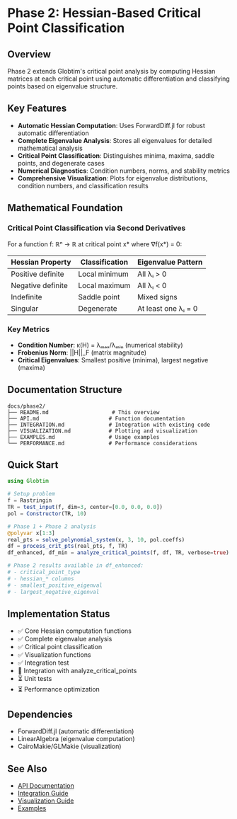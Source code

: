 # Phase 2: Hessian-Based Critical Point Classification

## Overview

Phase 2 extends Globtim's critical point analysis by computing Hessian matrices at each critical point using automatic differentiation and classifying points based on eigenvalue structure.

## Key Features

- **Automatic Hessian Computation**: Uses ForwardDiff.jl for robust automatic differentiation
- **Complete Eigenvalue Analysis**: Stores all eigenvalues for detailed mathematical analysis
- **Critical Point Classification**: Distinguishes minima, maxima, saddle points, and degenerate cases
- **Numerical Diagnostics**: Condition numbers, norms, and stability metrics
- **Comprehensive Visualization**: Plots for eigenvalue distributions, condition numbers, and classification results

## Mathematical Foundation

### Critical Point Classification via Second Derivatives

For a function f: ℝⁿ → ℝ at critical point x* where ∇f(x*) = 0:

| Hessian Property | Classification | Eigenvalue Pattern |
|------------------|----------------|-------------------|
| Positive definite | Local minimum | All λᵢ > 0 |
| Negative definite | Local maximum | All λᵢ < 0 |
| Indefinite | Saddle point | Mixed signs |
| Singular | Degenerate | At least one λᵢ = 0 |

### Key Metrics

- **Condition Number**: κ(H) = λₘₐₓ/λₘᵢₙ (numerical stability)
- **Frobenius Norm**: ||H||_F (matrix magnitude)
- **Critical Eigenvalues**: Smallest positive (minima), largest negative (maxima)

## Documentation Structure

```
docs/phase2/
├── README.md                    # This overview
├── API.md                      # Function documentation
├── INTEGRATION.md              # Integration with existing code
├── VISUALIZATION.md            # Plotting and visualization
├── EXAMPLES.md                 # Usage examples
└── PERFORMANCE.md              # Performance considerations
```

## Quick Start

```julia
using Globtim

# Setup problem
f = Rastringin
TR = test_input(f, dim=3, center=[0.0, 0.0, 0.0])
pol = Constructor(TR, 10)

# Phase 1 + Phase 2 analysis
@polyvar x[1:3]
real_pts = solve_polynomial_system(x, 3, 10, pol.coeffs)
df = process_crit_pts(real_pts, f, TR)
df_enhanced, df_min = analyze_critical_points(f, df, TR, verbose=true)

# Phase 2 results available in df_enhanced:
# - critical_point_type
# - hessian_* columns
# - smallest_positive_eigenval
# - largest_negative_eigenval
```

## Implementation Status

- ✅ Core Hessian computation functions
- ✅ Complete eigenvalue analysis
- ✅ Critical point classification
- ✅ Visualization functions
- ✅ Integration test
- 🔄 Integration with analyze_critical_points
- ⏳ Unit tests
- ⏳ Performance optimization

## Dependencies

- ForwardDiff.jl (automatic differentiation)
- LinearAlgebra (eigenvalue computation)
- CairoMakie/GLMakie (visualization)

## See Also

- [API Documentation](API.md)
- [Integration Guide](INTEGRATION.md)
- [Visualization Guide](VISUALIZATION.md)
- [Examples](EXAMPLES.md)